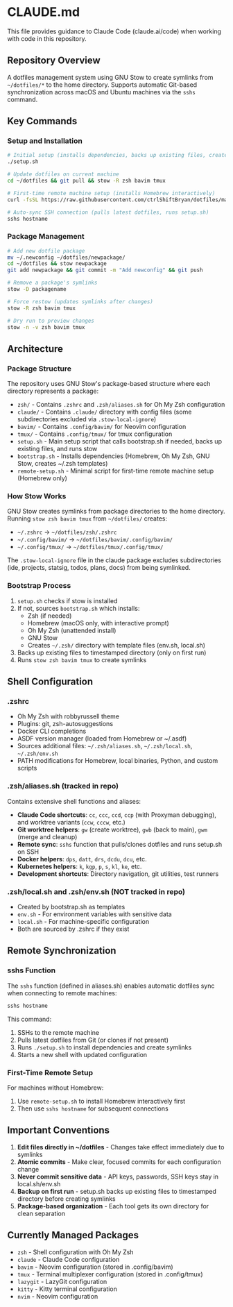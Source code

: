 # CLAUDE.md

This file provides guidance to Claude Code (claude.ai/code) when working with code in this repository.

## Repository Overview

A dotfiles management system using GNU Stow to create symlinks from `~/dotfiles/*` to the home directory. Supports automatic Git-based synchronization across macOS and Ubuntu machines via the `sshs` command.

## Key Commands

### Setup and Installation
```bash
# Initial setup (installs dependencies, backs up existing files, creates symlinks)
./setup.sh

# Update dotfiles on current machine
cd ~/dotfiles && git pull && stow -R zsh bavim tmux

# First-time remote machine setup (installs Homebrew interactively)
curl -fsSL https://raw.githubusercontent.com/ctrlShiftBryan/dotfiles/master/remote-setup.sh | bash

# Auto-sync SSH connection (pulls latest dotfiles, runs setup.sh)
sshs hostname
```

### Package Management
```bash
# Add new dotfile package
mv ~/.newconfig ~/dotfiles/newpackage/
cd ~/dotfiles && stow newpackage
git add newpackage && git commit -m "Add newconfig" && git push

# Remove a package's symlinks
stow -D packagename

# Force restow (updates symlinks after changes)
stow -R zsh bavim tmux

# Dry run to preview changes
stow -n -v zsh bavim tmux
```

## Architecture

### Package Structure
The repository uses GNU Stow's package-based structure where each directory represents a package:

- `zsh/` - Contains `.zshrc` and `.zsh/aliases.sh` for Oh My Zsh configuration
- `claude/` - Contains `.claude/` directory with config files (some subdirectories excluded via `.stow-local-ignore`)
- `bavim/` - Contains `.config/bavim/` for Neovim configuration
- `tmux/` - Contains `.config/tmux/` for tmux configuration
- `setup.sh` - Main setup script that calls bootstrap.sh if needed, backs up existing files, and runs stow
- `bootstrap.sh` - Installs dependencies (Homebrew, Oh My Zsh, GNU Stow, creates ~/.zsh templates)
- `remote-setup.sh` - Minimal script for first-time remote machine setup (Homebrew only)

### How Stow Works
GNU Stow creates symlinks from package directories to the home directory. Running `stow zsh bavim tmux` from `~/dotfiles/` creates:
- `~/.zshrc` → `~/dotfiles/zsh/.zshrc`
- `~/.config/bavim/` → `~/dotfiles/bavim/.config/bavim/`
- `~/.config/tmux/` → `~/dotfiles/tmux/.config/tmux/`

The `.stow-local-ignore` file in the claude package excludes subdirectories (ide, projects, statsig, todos, plans, docs) from being symlinked.

### Bootstrap Process
1. `setup.sh` checks if stow is installed
2. If not, sources `bootstrap.sh` which installs:
   - Zsh (if needed)
   - Homebrew (macOS only, with interactive prompt)
   - Oh My Zsh (unattended install)
   - GNU Stow
   - Creates `~/.zsh/` directory with template files (env.sh, local.sh)
3. Backs up existing files to timestamped directory (only on first run)
4. Runs `stow zsh bavim tmux` to create symlinks

## Shell Configuration

### .zshrc
- Oh My Zsh with robbyrussell theme
- Plugins: git, zsh-autosuggestions
- Docker CLI completions
- ASDF version manager (loaded from Homebrew or ~/.asdf)
- Sources additional files: `~/.zsh/aliases.sh`, `~/.zsh/local.sh`, `~/.zsh/env.sh`
- PATH modifications for Homebrew, local binaries, Python, and custom scripts

### .zsh/aliases.sh (tracked in repo)
Contains extensive shell functions and aliases:
- **Claude Code shortcuts**: `cc`, `ccc`, `ccd`, `ccp` (with Proxyman debugging), and worktree variants (`ccw`, `cccw`, etc.)
- **Git worktree helpers**: `gw` (create worktree), `gwb` (back to main), `gwm` (merge and cleanup)
- **Remote sync**: `sshs` function that pulls/clones dotfiles and runs setup.sh on SSH
- **Docker helpers**: `dps`, `datt`, `drs`, `dcdu`, `dcu`, etc.
- **Kubernetes helpers**: `k`, `kgp`, `p`, `s`, `kl`, `ke`, etc.
- **Development shortcuts**: Directory navigation, git utilities, test runners

### .zsh/local.sh and .zsh/env.sh (NOT tracked in repo)
- Created by bootstrap.sh as templates
- `env.sh` - For environment variables with sensitive data
- `local.sh` - For machine-specific configuration
- Both are sourced by .zshrc if they exist

## Remote Synchronization

### sshs Function
The `sshs` function (defined in aliases.sh) enables automatic dotfiles sync when connecting to remote machines:

```bash
sshs hostname
```

This command:
1. SSHs to the remote machine
2. Pulls latest dotfiles from Git (or clones if not present)
3. Runs `./setup.sh` to install dependencies and create symlinks
4. Starts a new shell with updated configuration

### First-Time Remote Setup
For machines without Homebrew:
1. Use `remote-setup.sh` to install Homebrew interactively first
2. Then use `sshs hostname` for subsequent connections

## Important Conventions

1. **Edit files directly in ~/dotfiles** - Changes take effect immediately due to symlinks
2. **Atomic commits** - Make clear, focused commits for each configuration change
3. **Never commit sensitive data** - API keys, passwords, SSH keys stay in local.sh/env.sh
4. **Backup on first run** - setup.sh backs up existing files to timestamped directory before creating symlinks
5. **Package-based organization** - Each tool gets its own directory for clean separation

## Currently Managed Packages

- `zsh` - Shell configuration with Oh My Zsh
- `claude` - Claude Code configuration
- `bavim` - Neovim configuration (stored in .config/bavim)
- `tmux` - Terminal multiplexer configuration (stored in .config/tmux)
- `lazygit` - LazyGit configuration
- `kitty` - Kitty terminal configuration
- `nvim` - Neovim configuration
